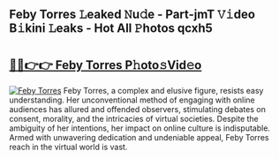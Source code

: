 ## Feby Torres 𝙻eaked 𝙽u𝚍e - Part-jmT 𝚅𝚒deo B𝚒kini 𝙻eaks - Hot All 𝙿hotos qcxh5

# <h2><a href="http://ld2hay7.urlbe.top/?page=Feby+Torres">🔗🔗👉👉 Feby Torres P𝚑oto𝚜Vid𝚎o</a></h2>

[![Feby Torres](https://i.imgur.com/eBuTRDB.gif)](http://ld2hay7.urlbe.top/?page=Feby+Torres)
Feby Torres, a complex and elusive figure, resists easy understanding. Her unconventional method of engaging with online audiences has allured and offended observers, stimulating debates on consent, morality, and the intricacies of virtual societies. Despite the ambiguity of her intentions, her impact on online culture is indisputable. Armed with unwavering dedication and undeniable appeal, Feby Torres reach in the virtual world is vast.
